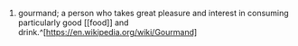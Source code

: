 1. gourmand; a person who takes great pleasure and interest in consuming particularly good [[food]] and drink.^[https://en.wikipedia.org/wiki/Gourmand]